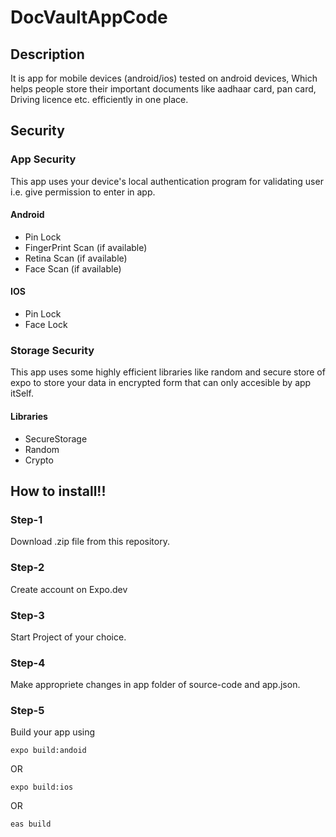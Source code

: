 # DocVaultAppCode

## Description
It is app for mobile devices (android/ios) tested on android devices, Which helps people store their important documents like aadhaar card, pan card, Driving licence etc. efficiently in one place. 

## Security
### App Security
This app uses your device's local authentication program for validating user i.e. give permission to enter in app.
#### Android
- Pin Lock
- FingerPrint Scan (if available)
- Retina Scan (if available)
- Face Scan (if available)
#### IOS
- Pin Lock
- Face Lock

### Storage Security
This app uses some highly efficient libraries like random and secure store of expo to store your data in encrypted form that can only accesible by app itSelf.
#### Libraries
- SecureStorage
- Random
- Crypto

## How to install!!
### Step-1
Download .zip file from this repository.
### Step-2
Create account on Expo.dev
### Step-3 
Start Project of your choice.
### Step-4 
Make appropriete changes in app folder of source-code and app.json.
### Step-5
Build your app using
```
expo build:andoid
```
OR
```
expo build:ios
```
OR 
```
eas build
```
